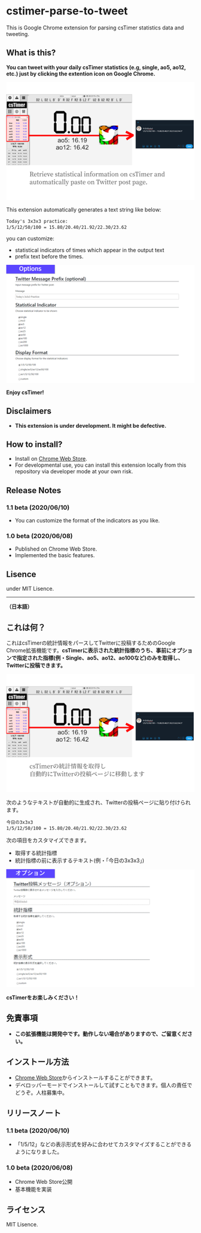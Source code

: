 # cstimer-parse-to-tweet

This is Google Chrome extension for parsing csTimer statistics data and tweeting.

## What is this?
**You can tweet with your daily csTimer statistics (e.g, single, ao5, ao12, etc.) just by clicking the extention icon on Google Chrome.**

![](images/capture0-eng.png)

This extension automatically generates a text string like below:

```
Today's 3x3x3 practice:
1/5/12/50/100 = 15.80/20.40/21.92/22.30/23.62
```

you can customize:
- statistical indicators of times which appear in the output text
- prefix text before the times.

![](images/capture2-eng.png)

**Enjoy csTimer!**

## Disclaimers
- **This extension is under development. It might be defective.**

## How to install?
- Install on [Chrome Web Store](https://chrome.google.com/webstore/detail/cstimer-parse-to-tweet/gcbfbgcpjcphjboebngggcjmojjmegpo).
- For developmental use, you can install this extension locally from this repository via developer mode at your own risk.

## Release Notes
### 1.1 beta (2020/06/10)
- You can customize the format of the indicators as you like.
### 1.0 beta (2020/06/08)
- Published on Chrome Web Store.
- Implemented the basic features.

## Lisence
under MIT Lisence.

----
**（日本語）**

## これは何？
これはcsTimerの統計情報をパースしてTwitterに投稿するためのGoogle Chrome拡張機能です。**csTimerに表示された統計指標のうち、事前にオプションで指定された指標(例・Single、ao5、ao12、ao100など)のみを取得し、Twitterに投稿できます。**

![](images/capture0.png)

次のようなテキストが自動的に生成され、Twitterの投稿ページに貼り付けられます。

```
今日の3x3x3
1/5/12/50/100 = 15.80/20.40/21.92/22.30/23.62
```

次の項目をカスタマイズできます。
- 取得する統計指標
- 統計指標の前に表示するテキスト(例・「今日の3x3x3」)

![](images/capture3.png)

**csTimerをお楽しみください！**

## 免責事項
- **この拡張機能は開発中です。動作しない場合がありますので、ご留意ください。**

## インストール方法
- [Chrome Web Store](https://chrome.google.com/webstore/detail/cstimer-parse-to-tweet/gcbfbgcpjcphjboebngggcjmojjmegpo)からインストールすることができます。
- デベロッパーモードでインストールして試すこともできます。個人の責任でどうぞ。人柱募集中。

## リリースノート
### 1.1 beta (2020/06/10)
- 「1/5/12」などの表示形式を好みに合わせてカスタマイズすることができるようになりました。
### 1.0 beta (2020/06/08)
- Chrome Web Store公開
- 基本機能を実装

## ライセンス
MIT Lisence.
